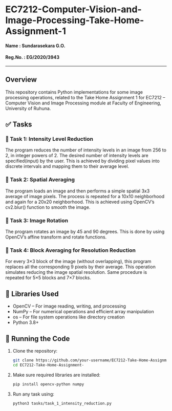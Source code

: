 # EC7212-Computer-Vision-and-Image-Processing-Take-Home-Assignment-1

#### Name     : Sundarasekara G.O.
#### Reg.No.  : EG/2020/3943

---

## Overview
This repository contains Python implementations for some image processing operations, related to the Take Home Assignment 1 for EC7212 – Computer Vision and Image Processing module at Faculty of Engineering, University of Ruhuna.

## ✅ Tasks

### 🔹 Task 1: Intensity Level Reduction
The program reduces the number of intensity levels in an image from 256 to 2, in integer powers of 2. The desired number of intensity levels are specified(input) by the user. This is achieved by dividing pixel values into discrete intervals and mapping them to their average level.

### 🔹 Task 2: Spatial Averaging
The program loads an image and then performs a simple spatial 3x3 average of image pixels. The process is repeated for a 10x10 neighborhood and again for a 20x20 neighborhood. This is achieved using OpenCV’s cv2.blur() function to smooth the image.

### 🔹 Task 3: Image Rotation
The program rotates an image by 45 and 90 degrees. This is done by using OpenCV’s affine transform and rotate functions.

### 🔹 Task 4: Block Averaging for Resolution Reduction
For every 3×3 block of the image (without overlapping), this program replaces all the corresponding 9 pixels by their average. This operation simulates reducing the image spatial resolution. Same procedure is repeated for 5×5 blocks and 7×7 blocks.

## 🧰 Libraries Used
- OpenCV – For image reading, writing, and processing
- NumPy – For numerical operations and efficient array manipulation
- os – For file system operations like directory creation
- Python 3.8+

## 🚀 Running the Code

1. Clone the repository:
   ```bash
   git clone https://github.com/your-username/EC7212-Take-Home-Assignment-1.git
   cd EC7212-Take-Home-Assignment-
   
2. Make sure required libraries are installed:
    ```bash
    pip install opencv-python numpy

3. Run any task using:
    ```bash
    python3 tasks/task_1_intensity_reduction.py
